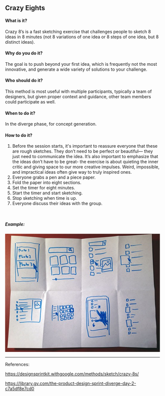 ## Crazy Eights

#### What is it?
Crazy 8’s is a fast sketching exercise that challenges people to sketch 8 ideas in 8 minutes (not 8 variations of one idea or 8 steps of one idea, but 8 distinct ideas). 

#### Why do you do it?
The goal is to push beyond your first idea, which is frequently not the most innovative, and generate a wide variety of solutions to your challenge.

#### Who should do it?
This method is most useful with multiple participants, typically a team of designers, but given proper context and guidance, other team members could participate as well.

#### When to do it?
In the diverge phase, for concept generation.

#### How to do it?
1. Before the session starts, it's important to reassure everyone that these are rough sketches. They don’t need to be perfect or beautiful— they just need to communicate the idea. It’s also important to emphasize that the ideas don’t have to be great- the exercise is about quieting the inner critic and giving space to our more creative impulses. Weird, impossible, and impractical ideas often give way to truly inspired ones.
2. Everyone grabs a pen and a piece paper.
3. Fold the paper into eight sections.
4. Set the timer for eight minutes.
5. Start the timer and start sketching.
6. Stop sketching when time is up.
7. Everyone discuss their ideas with the group.
<br>

##### Example:

![Crazy Eights](/images/crazy-8s.jpg?raw=true "Crazy Eights")


---

References: 

https://designsprintkit.withgoogle.com/methods/sketch/crazy-8s/

https://library.gv.com/the-product-design-sprint-diverge-day-2-c7a5df8e7cd0
